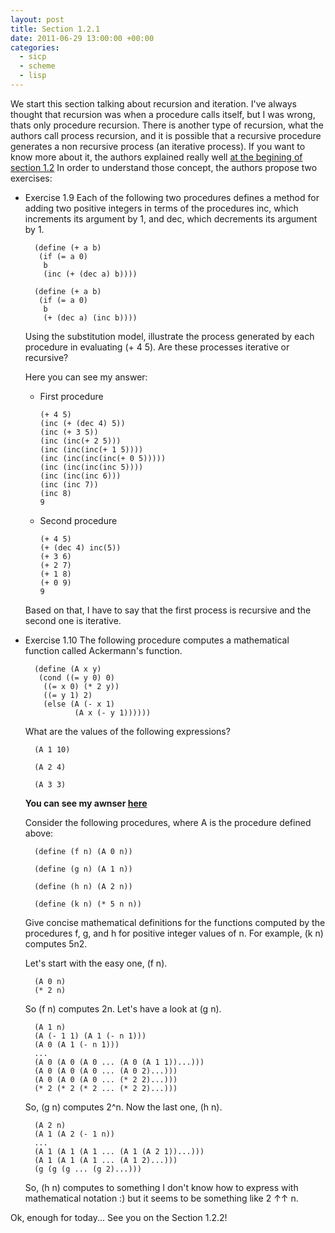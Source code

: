 ```yaml
---
layout: post
title: Section 1.2.1
date: 2011-06-29 13:00:00 +00:00
categories:
  - sicp
  - scheme
  - lisp
---
```

We start this section talking about recursion and iteration. I've always thought that recursion was when a procedure calls itself, but I was wrong, thats only procedure recursion. There is another type of recursion, what the authors call process recursion, and it is possible that a recursive procedure generates a non recursive process (an iterative process). If you want to know more about it, the authors explained really well [at the begining of section 1.2](http://www-mitpress.mit.edu/sicp/full-text/book/book-Z-H-11.html#%_sec_1.2)
In order to understand those concept, the authors propose two exercises:

- Exercise 1.9 Each of the following two procedures defines a method for adding two positive integers in terms of the procedures inc, which increments its argument by 1, and dec, which decrements its argument by 1.

        (define (+ a b)
         (if (= a 0)
          b
          (inc (+ (dec a) b))))

        (define (+ a b)
         (if (= a 0)
          b
          (+ (dec a) (inc b))))

  Using the substitution model, illustrate the process generated by each procedure in evaluating (+ 4 5). Are these processes iterative or recursive?

  Here you can see my answer:

  - First procedure

        (+ 4 5)
        (inc (+ (dec 4) 5))
        (inc (+ 3 5))
        (inc (inc(+ 2 5)))
        (inc (inc(inc(+ 1 5))))
        (inc (inc(inc(inc(+ 0 5)))))
        (inc (inc(inc(inc 5))))
        (inc (inc(inc 6)))
        (inc (inc 7))
        (inc 8)
        9

  - Second procedure

        (+ 4 5)
        (+ (dec 4) inc(5))
        (+ 3 6)
        (+ 2 7)
        (+ 1 8)
        (+ 0 9)
        9

  Based on that, I have to say that the first process is recursive and the second one is iterative.

- Exercise 1.10 The following procedure computes a mathematical function called Ackermann's function.

        (define (A x y)
         (cond ((= y 0) 0)
          ((= x 0) (* 2 y))
          ((= y 1) 2)
          (else (A (- x 1)
                 (A x (- y 1))))))

  What are the values of the following expressions?

        (A 1 10)

        (A 2 4)

        (A 3 3)

  **You can see my awnser [here](https://github.com/plagelao/SICP/blob/master/exercises/chapter-1/exercise-10.scm)**

  Consider the following procedures, where A is the procedure defined above:

        (define (f n) (A 0 n))

        (define (g n) (A 1 n))

        (define (h n) (A 2 n))

        (define (k n) (* 5 n n))

  Give concise mathematical definitions for the functions computed by the procedures f, g, and h for positive integer values of n. For example, (k n) computes 5n2.

  Let's start with the easy one, (f n).

        (A 0 n)
        (* 2 n)

  So (f n) computes 2n. Let's have a look at (g n).

        (A 1 n)
        (A (- 1 1) (A 1 (- n 1)))
        (A 0 (A 1 (- n 1)))
        ...
        (A 0 (A 0 (A 0 ... (A 0 (A 1 1))...)))
        (A 0 (A 0 (A 0 ... (A 0 2)...)))
        (A 0 (A 0 (A 0 ... (* 2 2)...)))
        (* 2 (* 2 (* 2 ... (* 2 2)...)))

  So, (g n) computes 2^n. Now the last one, (h n).

        (A 2 n)
        (A 1 (A 2 (- 1 n))
        ...
        (A 1 (A 1 (A 1 ... (A 1 (A 2 1))...)))
        (A 1 (A 1 (A 1 ... (A 1 2)...)))
        (g (g (g ... (g 2)...)))

  So, (h n) computes to something I don't know how to express with mathematical notation :) but it seems to be something like 2 &uarr;&uarr; n.

Ok, enough for today... See you on the Section 1.2.2!
